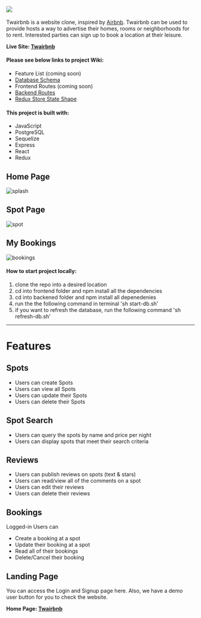 ## <img className="logoLeft" src="https://i.imgur.com/HK1MoK8.jpg"></img>



Twairbnb is a website clone, inspired by [Airbnb](https://www.airbnb.com/). Twairbnb can be used to provide hosts a way to advertise their homes, rooms or neighborhoods for to rent. Interested parties can sign up to book a location at their leisure.

**Live Site: [Twairbnb](https://authenticate-mwm.onrender.com)**


#### Please see below links to project Wiki:
* Feature List (coming soon)
* [Database Schema](https://github.com/meyermatt22/AuthenticateMe/wiki/Database-Schema-Twairbnb)
* Frontend Routes (coming soon)
* [Backend Routes](https://github.com/meyermatt22/AuthenticateMe/wiki/Backend-Routes)
* [Redux Store State Shape](https://github.com/meyermatt22/AuthenticateMe/wiki/default-shape)

#### This project is built with:
* JavaScript
* PostgreSQL
* Sequelize
* Express
* React
* Redux

## Home Page
![splash](https://i.imgur.com/vZG4CI8.jpg)

## Spot Page
![spot](https://i.imgur.com/M7UuekE.jpg)

## My Bookings
![bookings](https://i.imgur.com/boGACEg.jpg)

#### How to start project locally:
1. clone the repo into a desired location
2. cd into frontend folder and npm install all the dependencies
3. cd into backened folder and npm install all depenedenies
4. run the the following command in terminal 'sh start-db.sh'
5. if you want to refresh the database, run the following command 'sh refresh-db.sh'

***

# Features 

## Spots
* Users can create Spots
* Users can view all Spots
* Users can update their Spots
* Users can delete their Spots

## Spot Search
* Users can query the spots by name and price per night
* Users can display spots that meet their search criteria

## Reviews
* Users can publish reviews on spots (text & stars)
* Users can read/view all of the comments on a spot
* Users can edit their reviews
* Users can delete their reviews

## Bookings
Logged-in Users can
* Create a booking at a spot
* Update their booking at a spot
* Read all of their bookings
* Delete/Cancel their booking

## Landing Page
You can access the Login and Signup page here. Also, we have a demo user button for you to check the website.

**Home Page: [Twairbnb](https://authenticate-mwm.onrender.com)**
